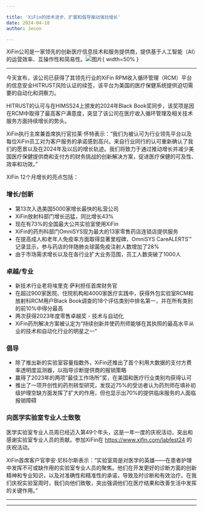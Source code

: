 ```yaml
---

title: 'XiFin的技术进步、扩展和倡导推动强劲增长'
date: 2024-04-18
author: Jeson

---
```


XiFin公司是一家领先的创新医疗信息技术和服务提供商，提供基于人工智能（AI）的运营效率、互操作性和简易性。![图片](https://ai-techpark.com/wp-content/uploads/2020/06/Buyer-Guide-500x281-1.jpg){ width=50% }

---
今天宣布，该公司已获得了其领先行业的XiFin RPM收入循环管理（RCM）平台的信息安全HITRUST风险认证的续签，该平台为美国的医疗保健系统提供迫切需要的自动化和洞察力。

HITRUST的认可与在HIMSS24上颁发的2024年Black Book奖同步，该奖项是因在RCM中取得了最高客户满意度，突显了该公司在医疗收入循环管理及相关技术服务方面持续增长的势头。

XiFin执行主席兼首席执行官拉莱·怀特表示：“我们为被认可为行业领先平台以及每位XiFin员工对为客户服务的承诺感到高兴。来自行业同行的认可重新确认了我们的愿景以及在2024年及以后的增长轨迹。我们将致力于通过推动增长并减少美国医疗保健提供商和支付方的财务挑战的创新解决方案，促进医疗保健的可及性、效率和功效。”

XiFin 12个月增长的亮点包括：

### 增长/创新
- 第13次入选美国5000家增长最快的私营公司
- XiFin放射科部门增长迅猛，同比增长43%
- 现在有73%的全国最大公共实验室使用XiFin
- XiFin的药剂科部门OmniSYS现为最大的13家零售药店连锁店提供服务
- 在提高成人和老年人免疫率方面取得显著里程碑，OmniSYS CareALERTS™记录显示，参与药店的伴随肺炎球菌免疫注射人数增加了28%
- 由于市场需求增长以及在各行业扩大业务范围，员工人数突破了1000人

### 卓越/专业
- 新技术行业老将埃里克·萨利担任首席财务官
- 在超过900家医院、住院机构和4000家医疗实践中，获得外包实验室RCM和放射科RCM用户Black Book调查的18个评估类别中排名第一，并在所有类别的前10%中得分最高
- 两次获得2023年度零售卓越奖 - 技术与自动化
- XiFin药剂解决方案被认定为“持续创新并使药剂师能够在其执照的最高水平从业的技术和自动化行业的明星之一”

### 倡导
- 除了推出新的实验室容量指数外，XiFin还推出了首个利用大数据的支付方费率透明度监测器，以指导诊断提供商的报销策略
- 赢得了2023年的两项“最佳工作场所”奖，在美国和医疗行业类别均获得认可
- 推出了一项开创性的药剂转型研究，发现近75%的受访者认为药剂师在填补初级护理空缺方面发挥了扩大的作用，但也显示出70%的提供临床服务的人面临报销障碍

### 向医学实验室专业人士致敬
医学实验室专业人员周已经迈入第49个年头，这是一年一度的庆祝活动，突出和感谢实验室专业人员的贡献。参加XiFin在 https://www.xifin.com/labfest24 的庆祝活动。

XiFin首席客户官李安·尼科尔斯表示：“实验室周是对医学的英雄——在患者护理中发挥不可或缺作用的实验室专业人员的聚焦。他们在开发更好的诊断方面的创新精神和专业知识，以及对准确性和精准性的承诺，导致及时诊断和有效治疗。在我们庆祝实验室周时，我们向他们致敬，突出强调他们在医疗结果和改善生活中发挥的关键作用。”

---
---
